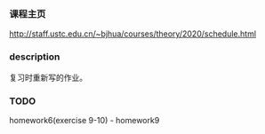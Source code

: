 ### 课程主页
http://staff.ustc.edu.cn/~bjhua/courses/theory/2020/schedule.html

### description
复习时重新写的作业。

### TODO
homework6(exercise 9-10) - homework9